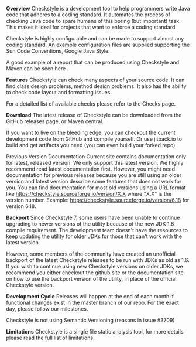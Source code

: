 **Overview**
Checkstyle is a development tool to help programmers write Java code that adheres to a coding standard. It automates the process of checking Java code to spare humans of this boring (but important) task. This makes it ideal for projects that want to enforce a coding standard.

Checkstyle is highly configurable and can be made to support almost any coding standard. An example configuration files are supplied supporting the Sun Code Conventions, Google Java Style.

A good example of a report that can be produced using Checkstyle and Maven can be seen here .

**Features**
Checkstyle can check many aspects of your source code. It can find class design problems, method design problems. It also has the ability to check code layout and formatting issues.

For a detailed list of available checks please refer to the Checks page.

**Download**
The latest release of Checkstyle can be downloaded from the GitHub releases page, or Maven central.

If you want to live on the bleeding edge, you can checkout the current development code from GitHub and compile yourself. Or use jitpack.io to build and get artifacts you need (you can even build your forked repo).

Previous Version Documentation
Current site contains documentation only for latest, released version. We only support this latest version. We highly recommend read latest documentation first.
However, you might need documentation for previous releases because you are still using an older version and latest version describe some features that does not work for you.
You can find documentation for most old versions using a URL format like https://checkstyle.sourceforge.io/version/X.X where "X.X" is the version number.
Example: https://checkstyle.sourceforge.io/version/6.18 for version 6.18.

**Backport**
Since Checkstyle 7, some users have been unable to continue upgrading to newer versions of the utility because of the new JDK 1.8 compile requirement. The development team doesn't have the resources to keep updating the utility for older JDKs for those that can't work with the latest version.

However, some members of the community have created an unofficial backport of the latest Checkstyle releases to be run with JDKs as old as 1.6. If you wish to continue using new Checkstyle versions on older JDKs, we recommend you either checkout the github site or the documentation site on how to use the backport version of the utility, in place of the official Checkstyle version.

**Development Cycle**
Releases will happen at the end of each month if functional changes exist in the master branch of our repo. For the exact day, please follow our milestones.

Checkstyle is not using Semantic Versioning (reasons in issue #3709)

**Limitations**
Checkstyle is a single file static analysis tool, for more details please read the full list of limitations.